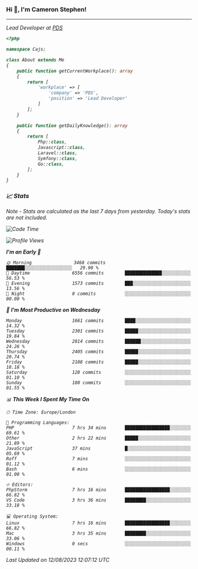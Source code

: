 ### Hi 👋, I'm Cameron Stephen!
<hr>
<p><em>Lead Developer at <a href="https://prindatasolutions.co.uk">PDS</a></p>


```php
<?php

namespace Cajs;

class About extends Me
{
    public function getCurrentWorkplace(): array
    {
        return [
            'workplace' => [
                'company' => 'PDS',
                'position' => 'Lead Developer'
            ]
        ];
    }

    public function getDailyKnowledge(): array
    {
        return [
            Php::class,
            Javascript::class,
            Laravel::class,
            Symfony::class,
            Go::class,
        ];
    }
}
```

### 📈 Stats
<p><em>Note - Stats are calculated as the last 7 days from yesterday. Today's stats are not included.</em></p>


<!--START_SECTION:waka-->
![Code Time](http://img.shields.io/badge/Code%20Time-3%2C491%20hrs%2047%20mins-blue)

![Profile Views](http://img.shields.io/badge/Profile%20Views-0-blue)

**I'm an Early 🐤** 

```text
🌞 Morning                3468 commits        ███████░░░░░░░░░░░░░░░░░░   29.90 % 
🌆 Daytime                6556 commits        ██████████████░░░░░░░░░░░   56.53 % 
🌃 Evening                1573 commits        ███░░░░░░░░░░░░░░░░░░░░░░   13.56 % 
🌙 Night                  0 commits           ░░░░░░░░░░░░░░░░░░░░░░░░░   00.00 % 
```
📅 **I'm Most Productive on Wednesday** 

```text
Monday                   1661 commits        ████░░░░░░░░░░░░░░░░░░░░░   14.32 % 
Tuesday                  2301 commits        █████░░░░░░░░░░░░░░░░░░░░   19.84 % 
Wednesday                2814 commits        ██████░░░░░░░░░░░░░░░░░░░   24.26 % 
Thursday                 2405 commits        █████░░░░░░░░░░░░░░░░░░░░   20.74 % 
Friday                   2108 commits        █████░░░░░░░░░░░░░░░░░░░░   18.18 % 
Saturday                 128 commits         ░░░░░░░░░░░░░░░░░░░░░░░░░   01.10 % 
Sunday                   180 commits         ░░░░░░░░░░░░░░░░░░░░░░░░░   01.55 % 
```


📊 **This Week I Spent My Time On** 

```text
🕑︎ Time Zone: Europe/London

💬 Programming Languages: 
PHP                      7 hrs 34 mins       █████████████████░░░░░░░░   69.61 % 
Other                    2 hrs 22 mins       █████░░░░░░░░░░░░░░░░░░░░   21.89 % 
JavaScript               37 mins             █░░░░░░░░░░░░░░░░░░░░░░░░   05.69 % 
Roff                     7 mins              ░░░░░░░░░░░░░░░░░░░░░░░░░   01.12 % 
Bash                     6 mins              ░░░░░░░░░░░░░░░░░░░░░░░░░   01.00 % 

🔥 Editors: 
PhpStorm                 7 hrs 16 mins       █████████████████░░░░░░░░   66.82 % 
VS Code                  3 hrs 36 mins       ████████░░░░░░░░░░░░░░░░░   33.18 % 

💻 Operating System: 
Linux                    7 hrs 16 mins       █████████████████░░░░░░░░   66.82 % 
Mac                      3 hrs 35 mins       ████████░░░░░░░░░░░░░░░░░   33.06 % 
Windows                  0 secs              ░░░░░░░░░░░░░░░░░░░░░░░░░   00.11 % 
```


 Last Updated on 12/08/2023 12:07:12 UTC
<!--END_SECTION:waka-->
